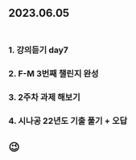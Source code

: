 ## 2023.06.05<br/><br/>

### 1. 강의듣기 day7

### 2. F-M 3번째 챌린지 완성
### 3. 2주차 과제 해보기
### 4. 시나공 22년도 기출 풀기 + 오답





## 😉
